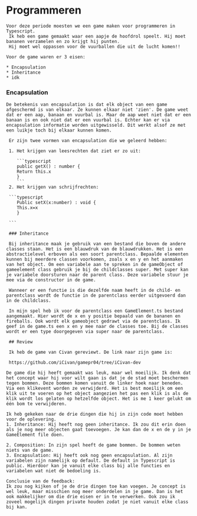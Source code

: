 # Programmeren

    Voor deze periode moesten we een game maken voor programmeren in Typescript.
     Ik heb een game gemaakt waar een aapje de hoofdrol speelt. Hij moet bananen verzamelen en zo krijgt hij punten. 
     Hij moet wel oppassen voor de vuurballen die uit de lucht komen!!

    Voor de game waren er 3 eisen:

    * Encapsulation
    * Inheritance
    * idk

   ### Encapsulation

    De betekenis van encapsulation is dat elk object van een game afgeschermd is van elkaar. Ze kunnen elkaar niet 'zien'. De game weet dat er een aap, banaan en vuurbal is. Maar de aap weet niet dat er een banaan is en ook niet dat er een vuurbal is. Echter kan er via encapsulation informatie worden uitgewisseld. Dit werkt alsof ze met een luikje toch bij elkaar kunnen komen.

     Er zijn twee vormen van encapsulation die we geleerd hebben:

     1. Het krijgen van leesrechten dat ziet er zo uit:

        ```typescript
        public getX() : number {
		Return this.x
        } 
        ```
     2. Het krijgen van schrijfrechten:

     ```typescript
        Public setX(x:number) : void {
        This.x=x
        } 

     ```

     ### Inheritance

     Bij inheritance maak je gebruik van een bestand die boven de andere classes staan. Het is een blauwdruk van de blauwdrukken. Het is een abstractielevel erboven als een soort parentclass. Bepaalde elementen kunnen bij meerdere classen voorkomen, zoals x en y en het aanmaken van het object. Om een variabele aan te spreken in de gameObject of gameelement class gebruik je bij de childclasses super. Met super kan je variabele doorsturen naar de parent class. Deze variabele stuur je mee via de constructor in de game.

     Wanneer er een functie is die dezelfde naam heeft in de child- en parentclass wordt de functie in de parentclass eerder uitgevoerd dan in de childclass.

     In mijn spel heb ik voor de parentclass een GameElement.ts bestand aangemaakt. Hier wordt de x en y positie bepaald van de bananen en fireballs. Ook wordt elk gameobject gedrawt via de parentclass. Ik geef in de game.ts een x en y mee naar de classes toe. Bij de classes wordt er een type doorgegeven via super naar de parentclass.

     ## Review

     Ik heb de game van Civan gereviewt. De link naar zijn game is:

     https://github.com/iCivan/gamepr04/tree/iCivan-dev

    De game die hij heeft gemaakt was leuk, maar wel moeilijk. Ik denk dat het concept waar hij voor wilt gaan is dat je de stad moet beschermen tegen bommen. Deze bommen komen vanuit de linker hoek naar beneden. Via een klikevent worden ze verwijderd. Het is best moeilijk om een klik uit te voeren op het object aangezien het pas een klik is als de klik wordt los gelaten op hetzelfde object. Het is me 1 keer gelukt om één bom te verwijderen.

    Ik heb gekeken naar de drie dingen die hij in zijn code moet hebben voor de oplevering.
    1. Inheritance: Hij heeft nog geen inheritance. Ik zou dit erin doen als je nog meer objecten gaat toevoegen. Je kan dan de x en de y in je GameElement file doen.

    2. Composition: In zijn spel heeft de game bommen. De bommen weten niets van de game.
    3. Encapsulation: Hij heeft ook nog geen encapsulation. Al zijn variabelen zijn namelijk op default. De default in Typescript is public. Hierdoor kan je vanuit elke class bij alle functies en variabelen wat niet de bedoeling is.

    Conclusie van de feedback:
    Ik zou nog kijken of je de drie dingen toe kan voegen. Je concept is wel leuk, maar misschien nog meer onderdelen in je game. Dan is het ook makkelijker om die drie eisen er in te verwerken. Ook zou ik zoveel mogelijk dingen private houden zodat je niet vanuit elke class bij kan.
